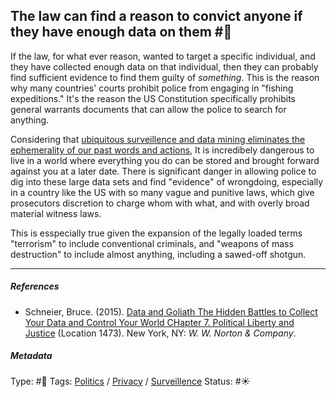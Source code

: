 ## The law can find a reason to convict anyone if they have enough data on them  #🧠

If the law, for what ever reason, wanted to target a specific individual, and they have collected enough data on that individual, then they can probably find sufficient evidence to find them guilty of *something*. This is the reason why many countries' courts prohibit police from engaging in "fishing expeditions." It's the reason the US Constitution specifically prohibits general warrants documents that can allow the police to search for anything. 

Considering that [ubiquitous surveillence and data mining eliminates the ephemerality of our past words and actions](Ubiquitous%20surveillence%20and%20data%20mining%20eliminates%20the%20ephemerality%20of%20our%20past%20words%20and%20actions.md), It is incredibely dangerous to live in a world where everything you do can be stored and brought forward against you at a later date. There is significant danger in allowing police to dig into these large data sets and find "evidence" of wrongdoing, especially in a country like the US with so many vague and punitive laws, which give prosecutors discretion to charge whom with what, and with overly broad material witness laws. 

This is esspecially true given the expansion of the legally loaded terms "terrorism" to include conventional criminals, and "weapons of mass destruction" to include almost anything, including a sawed-off shotgun. 

---

##### References

* Schneier, Bruce. (2015). [Data and Goliath The Hidden Battles to Collect Your Data and Control Your World CHapter 7. Political Liberty and Justice](Data%20and%20Goliath%20The%20Hidden%20Battles%20to%20Collect%20Your%20Data%20and%20Control%20Your%20World%20CHapter%207.%20Political%20Liberty%20and%20Justice.md) (Location 1473). New York, NY: *W. W. Norton & Company*. 

##### Metadata

Type: #🔴 
Tags: [Politics](Politics.md) / [Privacy](Privacy.md) / [Surveillence](Surveillence.md)
Status: #☀️
